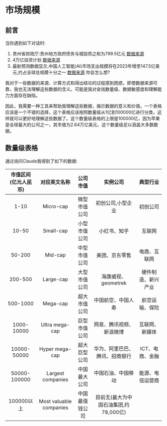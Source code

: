 
# 市场规模

## 前言  

当你遇到如下对话时:

1. 贵州省财政厅:贵州地方政府债务与城投债之和为799.5亿元 [数据来源](https://d.dedao.cn/ElQYSvjnoevzNW66)
2. 4万亿投资计划 [数据来源](https://zh.wikipedia.org/zh-hans/%E5%9B%9B%E4%B8%87%E4%BA%BF%E6%8A%95%E8%B5%84%E8%AE%A1%E5%88%92)
3. 最新预测数据显示,中国人工智能(AI)市场支出规模将在2023年增至147.5亿美元,约占全球总规模十分之一 [数据来源](https://www.idc.com/getdoc.jsp?containerId=prCHC50539823)
你会怎么想?

我对于一些数据的来源、计算方式和得出结论的过程感到困惑，即使数据来源可靠，我也无法理解这些数据的含义。可能是我对金钱数量级、数据敏感度和理解能力方面存在缺陷。

因此，我需要一种工具来帮助我理解这些数据，揭示数据的意义和价值。一个表格应该是一个不错的选择，这个表格应该按照数量级从1亿到100000亿进行分类，这样就可以更好地理解这些数据了。这个数量级表格的上限是100000亿，因为苹果是全球最大的公司之一，其市值为2.64万亿美元，这个数量级足以涵盖大多数数据。

## 数量级表格

通过询问Claude我得到了如下的数据:

|市值区间(亿元人民币)|对应英文名称|公司市值|实例公司|典型行业|
|:-:|:-:|:-:|:-:|:-:|
|1-10|Micro-cap|微型市值公司|初创公司,小型企业|初创公司|
|10-50|Small-cap|小型市值公司|小红书、知乎|互联网|
|50-200|Mid-cap|中型市值公司|美团、京东零售|电商、互联网
|200-500|Large-cap|大型市值公司|海康威视、geometrek |硬件制造、新兴产业
|500-1000|Mega-cap|超大市值公司| 中国航空、中国人寿|航空运输、保险|
|1000-10000|Ultra mega-cap|巨型市值公司|网易、腾讯视频、新浪微博|互联网、新媒体
|10000-50000| Hyper mega-cap|超大巨型公司|华为、阿里巴巴、腾讯、招商银行|ICT、电商、金融|
|50000-100000|Largest companies|中国最大公司|中国石油、中国移动   |能源、电信运营商
|100000以上|Most valuable companies|中国最值钱公司|目前无(最大为中国石油集团,约78,000亿)|
